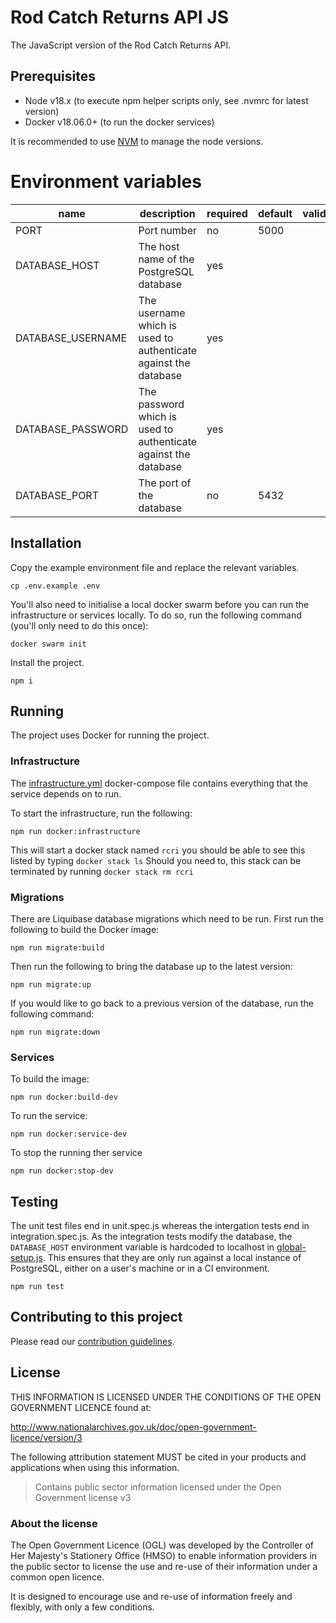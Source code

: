 # Rod Catch Returns API JS

The JavaScript version of the Rod Catch Returns API.

## Prerequisites

- Node v18.x (to execute npm helper scripts only, see .nvmrc for latest version)
- Docker v18.06.0+ (to run the docker services)

It is recommended to use [NVM](https://github.com/nvm-sh/nvm) to manage the node versions.

# Environment variables

| name              | description                                                     | required | default | valid | notes |
| ----------------- | --------------------------------------------------------------- | -------- | ------- | ----- | ----- |
| PORT              | Port number                                                     | no       | 5000    |       |       |
| DATABASE_HOST     | The host name of the PostgreSQL database                        | yes      |         |       |       |
| DATABASE_USERNAME | The username which is used to authenticate against the database | yes      |         |       |       |
| DATABASE_PASSWORD | The password which is used to authenticate against the database | yes      |         |       |       |
| DATABASE_PORT     | The port of the database                                        | no       | 5432    |       |       |

## Installation

Copy the example environment file and replace the relevant variables.

```shell script
cp .env.example .env
```

You'll also need to initialise a local docker swarm before you can run the infrastructure or services locally. To do so, run the following
command (you'll only need to do this once):

```shell script
docker swarm init
```

Install the project.

```shell script
npm i
```

## Running

The project uses Docker for running the project.

### Infrastructure

The [infrastructure.yml](docker/infrastructure.yml) docker-compose file contains everything that the service depends on to run.

To start the infrastructure, run the following:

```shell script
npm run docker:infrastructure
```

This will start a docker stack named `rcri` you should be able to see this listed by typing `docker stack ls`
Should you need to, this stack can be terminated by running `docker stack rm rcri`

### Migrations

There are Liquibase database migrations which need to be run. First run the following to build the Docker image:

```shell script
npm run migrate:build
```

Then run the following to bring the database up to the latest version:

```shell script
npm run migrate:up
```

If you would like to go back to a previous version of the database, run the following command:

```shell script
npm run migrate:down
```

### Services

To build the image:

```shell script
npm run docker:build-dev
```

To run the service:

```shell script
npm run docker:service-dev
```

To stop the running ther service

```shell script
npm run docker:stop-dev
```

## Testing

The unit test files end in unit.spec.js whereas the intergation tests end in integration.spec.js. As the integration tests modify the database, the `DATABASE_HOST` environment variable is hardcoded to localhost in [global-setup.js](src/test-utils/global-setup.js). This ensures that they are only run against a local instance of PostgreSQL, either on a user's machine or in a CI environment.

```shell script
npm run test
```

## Contributing to this project

Please read our [contribution guidelines](CONTRIBUTING.md).

## License

THIS INFORMATION IS LICENSED UNDER THE CONDITIONS OF THE OPEN GOVERNMENT LICENCE found at:

http://www.nationalarchives.gov.uk/doc/open-government-licence/version/3

The following attribution statement MUST be cited in your products and applications when using this information.

> Contains public sector information licensed under the Open Government license v3

### About the license

The Open Government Licence (OGL) was developed by the Controller of Her Majesty's Stationery Office (HMSO) to enable information providers in the public sector to license the use and re-use of their information under a common open licence.

It is designed to encourage use and re-use of information freely and flexibly, with only a few conditions.
